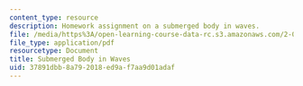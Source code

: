 ```yaml
---
content_type: resource
description: Homework assignment on a submerged body in waves.
file: /media/https%3A/open-learning-course-data-rc.s3.amazonaws.com/2-017j-design-of-electromechanical-robotic-systems-fall-2009/37891dbb8a792018ed9af7aa9d01adaf_MIT2_017JF09_p42.pdf
file_type: application/pdf
resourcetype: Document
title: Submerged Body in Waves
uid: 37891dbb-8a79-2018-ed9a-f7aa9d01adaf
---
```

